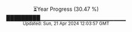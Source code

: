 <p align="center">
⏳Year Progress (30.47 %)<br>
█████████▁▁▁▁▁▁▁▁▁▁▁▁▁▁▁▁▁▁▁▁▁ <br>
<sub>Updated: Sun, 21 Apr 2024 12:03:57 GMT</sub>
</p>

